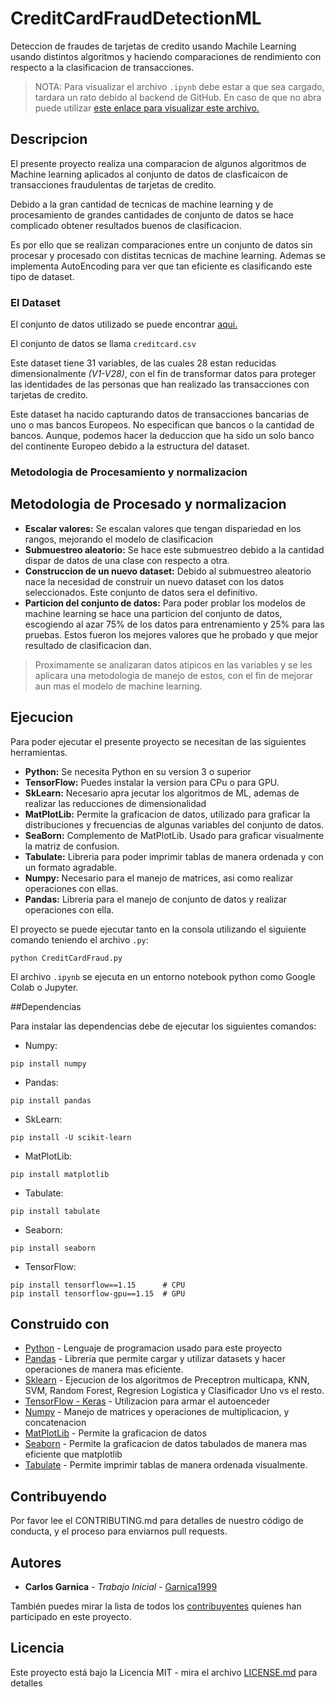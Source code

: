 # CreditCardFraudDetectionML
Deteccion de fraudes de tarjetas de credito usando Machile Learning usando distintos algoritmos y haciendo comparaciones de rendimiento con respecto a la clasificacion de transacciones.

> NOTA: Para visualizar el archivo ```.ipynb``` debe estar a que sea cargado, tardara un rato debido al backend de GitHub. En caso de que no abra puede utilizar [este enlace para visualizar este archivo.](https://nbviewer.jupyter.org/github/Garnica1999/CreditCardFraudDetectionML/blob/master/CreditCardFraud.ipynb)

## Descripcion

El presente proyecto realiza una comparacion de algunos algoritmos de Machine learning aplicados al conjunto de datos de clasficaicon de transacciones fraudulentas de tarjetas de credito.

Debido a la gran cantidad de tecnicas de machine learning y de procesamiento de grandes cantidades de conjunto de datos se hace complicado obtener resultados buenos de clasificacion.

Es por ello que se realizan comparaciones entre un conjunto de datos sin procesar y procesado con distitas tecnicas de machine learning. Ademas se implementa AutoEncoding para ver que tan eficiente es clasificando este tipo de dataset.

### El Dataset

El conjunto de datos utilizado se puede encontrar [aqui.](https://www.kaggle.com/mlg-ulb/creditcardfraud)

El conjunto de datos se llama ```creditcard.csv```

Este dataset tiene 31 variables, de las cuales 28 estan reducidas dimensionalmente *(V1-V28)*, con el fin de transformar datos para proteger las identidades de las personas que han realizado las transacciones con tarjetas de credito.

Este dataset ha nacido capturando datos de transacciones bancarias de uno o mas bancos Europeos. No especifican que bancos o la cantidad de bancos. Aunque, podemos hacer la deduccion que ha sido un solo banco del continente Europeo debido a la estructura del dataset.

### Metodologia de Procesamiento y normalizacion

## Metodologia de Procesado y normalizacion

*   **Escalar valores:** Se escalan valores que tengan dispariedad en los rangos, mejorando el modelo de clasificacion
*   **Submuestreo aleatorio:** Se hace este submuestreo debido a la cantidad dispar de datos de una clase con respecto a otra.
*   **Construccion de un nuevo dataset:** Debido al submuestreo aleatorio nace la necesidad de construir un nuevo dataset con los datos seleccionados. Este conjunto de datos sera el definitivo.
*   **Particion del conjunto de datos:** Para poder problar los modelos de machine learning se hace una particion del conjunto de datos, escogiendo al azar 75% de los datos para entrenamiento y 25% para las pruebas. Estos fueron los mejores valores que he probado y que mejor resultado de clasificacion dan.

> Proximamente se analizaran datos atipicos en las variables y se les aplicara una metodologia de manejo de estos, con el fin de mejorar aun mas el modelo de machine learning.

## Ejecucion

Para poder ejecutar el presente proyecto se necesitan de las siguientes herramientas.

* **Python:** Se necesita Python en su version 3 o superior
* **TensorFlow:** Puedes instalar la version para CPu o para GPU.
* **SkLearn:** Necesario apra jecutar los algoritmos de ML, ademas de realizar las reducciones de dimensionalidad
* **MatPlotLib:** Permite la graficacion de datos, utilizado para graficar la distribuciones y frecuencias de algunas variables del conjunto de datos.
* **SeaBorn:** Complemento de MatPlotLib. Usado para graficar visualmente la matriz de confusion.
* **Tabulate:** Libreria para poder imprimir tablas de manera ordenada y con un formato agradable.
* **Numpy:** Necesario para el manejo de matrices, asi como realizar operaciones con ellas.
* **Pandas:** Libreria para el manejo de conjunto de datos y realizar operaciones con ella.

El proyecto se puede ejecutar tanto en la consola utilizando el siguiente comando teniendo el archivo ```.py```:
```
python CreditCardFraud.py
```
El archivo ```.ipynb``` se ejecuta en un entorno notebook python como Google Colab o Jupyter.


##Dependencias

Para instalar las dependencias debe de ejecutar los siguientes comandos:

* Numpy:
```
pip install numpy
```

* Pandas:

```
pip install pandas
```

* SkLearn:
```
pip install -U scikit-learn
```

* MatPlotLib:
```
pip install matplotlib
```

* Tabulate:

```
pip install tabulate
```

* Seaborn:
```
pip install seaborn
```

* TensorFlow:
```
pip install tensorflow==1.15      # CPU
pip install tensorflow-gpu==1.15  # GPU
```

## Construido con 

* [Python](https://www.python.org/) - Lenguaje de programacion usado para este proyecto
* [Pandas](https://pandas.pydata.org/) - Libreria que permite cargar y utilizar datasets y hacer operaciones de manera mas eficiente.
* [Sklearn](https://scikit-learn.org/stable/) - Ejecucion de los algoritmos de Preceptron multicapa, KNN, SVM, Random Forest, Regresion Logistica y Clasificador Uno vs el resto.
* [TensorFlow - Keras](https://www.tensorflow.org/) - Utilizacion para armar el autoenceder
* [Numpy](https://numpy.org/) - Manejo de matrices y operaciones de multiplicacion, y concatenacion
* [MatPlotLib](https://matplotlib.org/) - Permite la graficacion de datos
* [Seaborn](https://seaborn.pydata.org/) - Permite la graficacion de datos tabulados de manera mas eficiente que matplotlib
* [Tabulate](https://pypi.org/project/tabulate/) - Permite imprimir tablas de manera ordenada visualmente.

## Contribuyendo 

Por favor lee el CONTRIBUTING.md para detalles de nuestro código de conducta, y el proceso para enviarnos pull requests.

## Autores 

* **Carlos Garnica** - *Trabajo Inicial* - [Garnica1999](https://github.com/garnica1999)

También puedes mirar la lista de todos los [contribuyentes](https://github.com/Garnica1999/CreditCardFraudDetectionML/contributors) quíenes han participado en este proyecto. 

## Licencia 

Este proyecto está bajo la Licencia MIT - mira el archivo [LICENSE.md](https://github.com/Garnica1999/CreditCardFraudDetectionML/blob/master/LICENSE) para detalles
